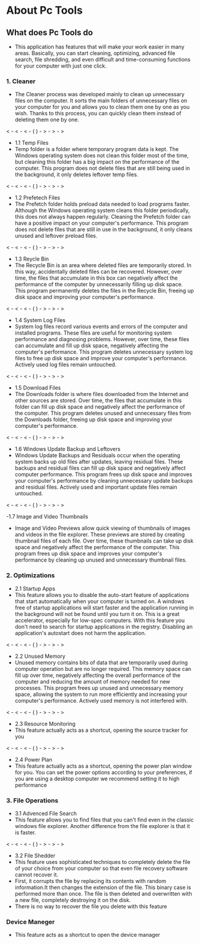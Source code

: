 # About Pc Tools

## What does Pc Tools do
- This application has features that will make your work easier in many areas. Basically, you can start cleaning, optimizing, advanced file search, file shredding, and even difficult and time-consuming functions for your computer with just one click.

### 1. Cleaner
- The Cleaner process was developed mainly to clean up unnecessary files on the computer. It sorts the main folders of unnecessary files on your computer for you and allows you to clean them one by one as you wish. Thanks to this process, you can quickly clean them instead of deleting them one by one.

< - < - < - ( ) - > - > - >

- 1.1 Temp Files
- Temp folder is a folder where temporary program data is kept. The Windows operating system does not clean this folder most of the time, but cleaning this folder has a big impact on the performance of the computer. This program does not delete files that are still being used in the background, it only deletes leftover temp files.

< - < - < - ( ) - > - > - >

- 1.2 Prefetech Files
- The Prefetch folder holds preload data needed to load programs faster. Although the Windows operating system cleans this folder periodically, this does not always happen regularly. Cleaning the Prefetch folder can have a positive impact on your computer's performance. This program does not delete files that are still in use in the background, it only cleans unused and leftover preload files.

< - < - < - ( ) - > - > - >

- 1.3 Reycle Bin
- The Recycle Bin is an area where deleted files are temporarily stored. In this way, accidentally deleted files can be recovered. However, over time, the files that accumulate in this box can negatively affect the performance of the computer by unnecessarily filling up disk space. This program permanently deletes the files in the Recycle Bin, freeing up disk space and improving your computer's performance.

< - < - < - ( ) - > - > - >

- 1.4 System Log Files
- System log files record various events and errors of the computer and installed programs. These files are useful for monitoring system performance and diagnosing problems. However, over time, these files can accumulate and fill up disk space, negatively affecting the computer's performance. This program deletes unnecessary system log files to free up disk space and improve your computer's performance. Actively used log files remain untouched.

< - < - < - ( ) - > - > - >

- 1.5 Download Files
- The Downloads folder is where files downloaded from the Internet and other sources are stored. Over time, the files that accumulate in this folder can fill up disk space and negatively affect the performance of the computer. This program deletes unused and unnecessary files from the Downloads folder, freeing up disk space and improving your computer's performance.

< - < - < - ( ) - > - > - >

- 1.6 Windows Update Backup and Leftovers
- Windows Update Backups and Residuals occur when the operating system backs up old files after updates, leaving residual files. These backups and residual files can fill up disk space and negatively affect computer performance. This program frees up disk space and improves your computer's performance by cleaning unnecessary update backups and residual files. Actively used and important update files remain untouched.

< - < - < - ( ) - > - > - >

-1.7 Image and Video Thumbnails
- Image and Video Previews allow quick viewing of thumbnails of images and videos in the file explorer. These previews are stored by creating thumbnail files of each file. Over time, these thumbnails can take up disk space and negatively affect the performance of the computer. This program frees up disk space and improves your computer's performance by cleaning up unused and unnecessary thumbnail files.

### 2. Optimizations

- 2.1 Startup Apps
- This feature allows you to disable the auto-start feature of applications that start automatically when your computer is turned on. A windows free of startup applications will start faster and the application running in the background will not be found until you turn it on. This is a great accelerator, especially for low-spec computers. With this feature you don't need to search for startup applications in the registry. Disabling an application's autostart does not harm the application.

< - < - < - ( ) - > - > - >

- 2.2 Unused Memory
- Unused memory contains bits of data that are temporarily used during computer operation but are no longer required. This memory space can fill up over time, negatively affecting the overall performance of the computer and reducing the amount of memory needed for new processes. This program frees up unused and unnecessary memory space, allowing the system to run more efficiently and increasing your computer's performance. Actively used memory is not interfered with.

< - < - < - ( ) - > - > - >

- 2.3 Resource Monitoring
- This feature actually acts as a shortcut, opening the source tracker for you

< - < - < - ( ) - > - > - >

- 2.4 Power Plan
- This feature actually acts as a shortcut, opening the power plan window for you. You can set the power options according to your preferences, if you are using a desktop computer we recommend setting it to high performance

### 3. File Operations

- 3.1 Advenced File Search
- This feature allows you to find files that you can't find even in the classic windows file explorer. Another difference from the file explorer is that it is faster.

< - < - < - ( ) - > - > - >

- 3.2 File Shedder
- This feature uses sophisticated techniques to completely delete the file of your choice from your computer so that even file recovery software cannot recover it.
- First, it corrupts the file by replacing its contents with random information.It then changes the extension of the file. This binary case is performed more than once. The file is then deleted and overwritten with a new file, completely destroying it on the disk.
- There is no way to recover the file you delete with this feature

### Device Maneger

- This feature acts as a shortcut to open the device manager


